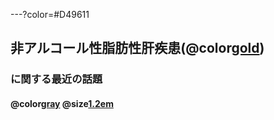 ---?color=#D49611
## 非アルコール性脂肪性肝疾患(@color[gold](NAFLD))

### に関する最近の話題


#### @color[gray](2018.07.06)  @size[1.2em](病診連携懇親会)
